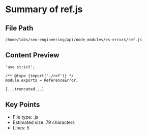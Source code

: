 # Summary of ref.js
  
## File Path
`/home/tabs/seo-engineering/api/node_modules/es-errors/ref.js`

## Content Preview
```
'use strict';

/** @type {import('./ref')} */
module.exports = ReferenceError;

[...truncated...]
```

## Key Points
- File type: .js
- Estimated size: 79 characters
- Lines: 5
